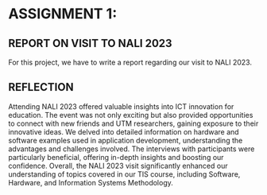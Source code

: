 # ASSIGNMENT 1:

## REPORT ON VISIT TO NALI 2023

For this project, we have to write a report regarding our visit to NALI 2023.

## REFLECTION

Attending NALI 2023 offered valuable insights into ICT innovation for education. The event was not only exciting but also provided opportunities to connect with new friends and UTM researchers, gaining exposure to their innovative ideas. We delved into detailed information on hardware and software examples used in application development, understanding the advantages and challenges involved. The interviews with participants were particularly beneficial, offering in-depth insights and boosting our confidence. Overall, the NALI 2023 visit significantly enhanced our understanding of topics covered in our TIS course, including Software, Hardware, and Information Systems Methodology.
